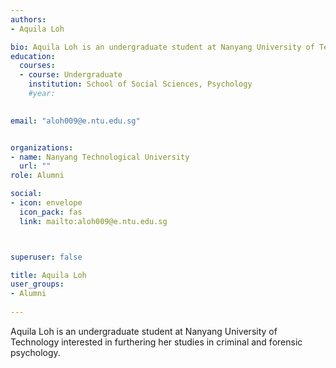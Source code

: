 ```yaml
---
authors:
- Aquila Loh

bio: Aquila Loh is an undergraduate student at Nanyang University of Technology interested in furthering her studies in criminal and forensic psychology. 
education:
  courses:
  - course: Undergraduate
    institution: School of Social Sciences, Psychology
    #year:
    

email: "aloh009@e.ntu.edu.sg"


organizations:
- name: Nanyang Technological University
  url: ""
role: Alumni

social:
- icon: envelope
  icon_pack: fas
  link: mailto:aloh009@e.ntu.edu.sg



superuser: false

title: Aquila Loh
user_groups:
- Alumni
  
--- 
```


Aquila Loh is an undergraduate student at Nanyang University of Technology interested in furthering her studies in criminal and forensic psychology.
